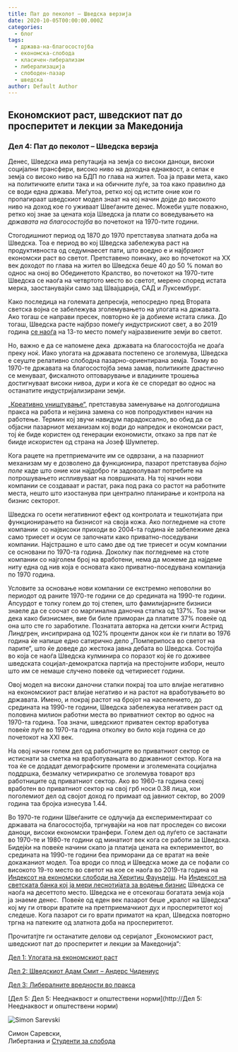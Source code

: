 ```yaml
---
title: Пат до пеколот – Шведска верзија
date: 2020-10-05T00:00:00.000Z
categories:
  - блог
tags:
  - држава-на-благосостојба
  - економска-слобода
  - класичен-либерализам
  - либерализација
  - слободен-пазар
  - шведска
author: Default Author
---
```


## **Eкономскиот раст, шведскиот пат до просперитет и лекции за Македонија**

### **Дел 4: Пат до пеколот – Шведска верзија**

Денес, Шведска има репутација на земја со високи даноци, високи социјални трансфери, високо ниво на доходна еднаквост, а сепак е земја со високо ниво на БДП по глава на жител. Тоа ја прави мета, како на политичките елити така и на обичните луѓе, за тоа како правилно да се води една држава. Меѓутоа, ретко кој од истите оние кои го пропагираат шведскиот модел знаат на кој начин дојде до високото ниво на доход кое го уживаат Швеѓаните денес. Можеби уште поважно, ретко кој знае за цената која Шведска ја плати со воведувањето на _државата на благосостојба_ во почетокот на 1970-тите години.

Стогодишниот период од 1870 до 1970 претставува златната доба на Шведска. Тоа е период во кој Шведска забележува раст на продуктивноста од седумнаесет пати, што воедно е и најбрзиот економски раст во светот. Претставено поинаку, ако во почетокот на XX век доходот по глава на жител во Шведска беше 40 до 50 % помал во однос на оној во Обединетото Кралство, во почетокот на 1970-тите Шведска се наоѓа на четвртото место во светот, мерено според истата мерка, заостанувајќи само зад Швајцарија, САД и Луксембург.

Како последица на големата депресија, непосредно пред Втората светска војна се забележува зголемувањето на улогата на државата. Ако тогаш се направи пресек, повторно ќе ја добиеме истата слика. До тогаш, Шведска расте најбрзо помеѓу индустрискиот свет, а во 2019 година [се наоѓа](https://data.oecd.org/gdp/gross-domestic-product-gdp.htm) на 13-то место помеѓу најразвиените земји во светот.

Но, важно е да се напомене дека  државата на благосостојба не доаѓа преку ноќ. Иако улогата на државата постепено се зголемува, Шведска е сеуште релативно слободна пазарно-ориентирана земја. Токму во 1970-те државата на благосостојба зема замав, политиките драстично се менуваат, фискалното оптоварување и владините трошења достигнуваат високи нивоа, дури и кога ќе се споредат во однос на останатите индустријализирани земји.

[„Креативно уништување“,](https://www.econlib.org/library/Enc/CreativeDestruction.html) претставува заменување на долгогодишна пракса на работа и нејзина замена со нов попродуктивен начин на работење. Термин кој звучи навидум парадоксално, во обид да се објасни пазарниот механизам кој води до напредок и економски раст, тој ќе биде користен од генерации економисти, откако за прв пат ќе бииде искористен од страна на Јозеф Шумпетер.

Кога рацете на претприемачите им се одврзани, а на пазарниот механизам му е дозволено да функционира, пазарот претставува _бојно поле_ каде што оние кои најдобро ги задоволуваат потребите на потрошувањето испливуваат на површината. На тој начин нови компании се создаваат и растат, рака под рака со растот на работните места, нешто што изостанува при централно планирање и контрола на бизнис секторот.

Шведска го осети негативниот ефект од контролата и тешкотијата при функционирањето на бизнисот на своја кожа. Ако погледнеме на стоте компании  со највисоки приходи во 2004-та година ќе забележиме дека само триесет и осум се започнати како приватно-поседувани компании. Најстрашно е што само две од тие триесет и осум компании се основани по 1970-та година. Доколку пак погледнеме на стоте компании со најголем број на вработени, нема да можеме да најдеме ниту една од нив која е основата како приватно-поседувана компанија по 1970 година.

Условите за основање нови компании се екстремно неповолни во периодот од раните 1970-те години се до средината на 1990-те години. Апсурдот е толку голем до тој степен, што фамилијарните бизниси знаеле да се соочат со маргинална даночна стапка од 137%. Тоа значи дека како бизнисмен, вие би биле приморан да платите 37% повеќе од она што сте го заработиле. Познатата авторка на детски книги Астрид Линдгрен, инсиприрана од 102% проценти данок кои ќе ги плати во 1976 година ќе напише едно сатирично дело „Помперипоса во светот на парите“, што ќе доведе до жестока јавна дебата во Шведска. Состојба во која се наоѓа Шведска кулминира со поразот кој ќе го доживее шведската социјал-демократска партија на престојните избори, нешто што им се немаше случено повеќе од четириесет години.

Овој модел на високи даночни стапки покрај тоа што влијае негативно на економскиот раст влијае негативо и на растот на вработувањето во државата. Имено, и покрај растот на бројот на населението, до средината на 1990-те години, Шведска забележува негативен раст од половина милион работни места во приватниот сектор во однос на 1970-та година. Тоа значи, шведскиот приватен сектор вработува повеќе луѓе во 1970-та година отколку во било која година се до почетокот на XXI век.

На овој начин голем дел од работниците во приватниот сектор се истиснати за сметка на вработувањата во државниот сектор. Кога на тоа ќе се додадат демографските промени и зголемената социјална поддршка, безмалку четирикратно се зголемува товарот врз работниците од приватниот сектор. Ако во 1960-та година секој вработен во приватниот сектор на свој грб носи 0.38 лица, кои поголемиот дел од својот доход го примаат од јавниот сектор, во 2009 година таа бројка изнесува 1.44.

Во 1970-те години Швеѓаните се одлучија да експериментираат со државата на благосостојба, тргнувајќи на нов пат проследен со високи даноци, високи економски транфери. Голем дел од луѓето се застанати во 1970-те и 1980-те години од минатиот век кога се работи за Шведска. Бидејќи на повеќе начини скапо ја платија цената на екпериментот, во средината на 1990-те години беа приморани да се вратат на веќе докажаниот модел. Тоа вроди со плод и Шведска може да се пофали со високото 19-то место во светот на кое се наоѓа во 2019-та година на [Индексот на економски слободи на Херитиџ Фаундејш](https://www.heritage.org/index/book/chapter-3#:~:text=The%20global%20average%20economic%20freedom,year%20history%20of%20the%20Index.). На [Индексот на светската банка кој ја мери леснотијата за водење бизнис](https://www.doingbusiness.org/en/rankings) Шведска се наоѓа на десеттото место. Шведска не е отсекогаш богатата земја која ја знаеме денес.  Повеќе од еден век пазарот беше „кралот на Шведска“ кој му ги отвори вратите на претприемачкиот дух и просперитетот кој следеше. Кога пазарот си го врати приматот на крал, Шведска повторно тргна на патеките од златнота доба на просперитетот.   

Прочитатјте ги останатите делови од серијалот „Eкономскиот раст, шведскиот пат до просперитет и лекции за Македонија“:

[Дел 1: Улогата на економскиот раст](http://libertaniabackup.local/ekonomskiot-rast-svedskiot-pat-do-prosperitet-lekcii-makedonija-prv-del/)

[Дел 2: Шведскиот Адам Смит – Андерс Чидениус](http://libertaniabackup.local/ekonomski-rast-shvedskiot-pat-do-prosperitet-i-lekcii-za-makedonija-vtor-del/)

[Дел 3: Либералните вредности во пракса](http://libertaniabackup.local/ekonomskiot-rast-svedskiot-pat-do-prosperitet-i-lekcii-za-makedonija-tret-del/)

[Дел 5: Дел 5: Нееднаквост и општествени норми](http://Дел 5: Нееднаквост и општествени норми)

![Simon Sarevski](http://libertaniabackup.local/wp-content/uploads/2020/02/Sime-pic-150x150.jpg)

Симон Саревски,  
Либертаниа и [Студенти за слобода](https://www.facebook.com/sfl.macedonia)
